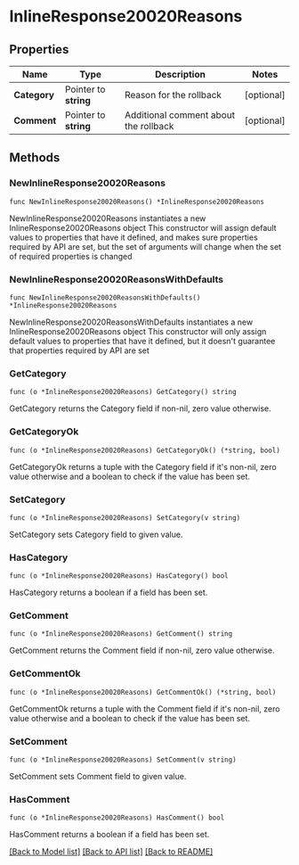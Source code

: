 # InlineResponse20020Reasons

## Properties

Name | Type | Description | Notes
------------ | ------------- | ------------- | -------------
**Category** | Pointer to **string** | Reason for the rollback | [optional] 
**Comment** | Pointer to **string** | Additional comment about the rollback | [optional] 

## Methods

### NewInlineResponse20020Reasons

`func NewInlineResponse20020Reasons() *InlineResponse20020Reasons`

NewInlineResponse20020Reasons instantiates a new InlineResponse20020Reasons object
This constructor will assign default values to properties that have it defined,
and makes sure properties required by API are set, but the set of arguments
will change when the set of required properties is changed

### NewInlineResponse20020ReasonsWithDefaults

`func NewInlineResponse20020ReasonsWithDefaults() *InlineResponse20020Reasons`

NewInlineResponse20020ReasonsWithDefaults instantiates a new InlineResponse20020Reasons object
This constructor will only assign default values to properties that have it defined,
but it doesn't guarantee that properties required by API are set

### GetCategory

`func (o *InlineResponse20020Reasons) GetCategory() string`

GetCategory returns the Category field if non-nil, zero value otherwise.

### GetCategoryOk

`func (o *InlineResponse20020Reasons) GetCategoryOk() (*string, bool)`

GetCategoryOk returns a tuple with the Category field if it's non-nil, zero value otherwise
and a boolean to check if the value has been set.

### SetCategory

`func (o *InlineResponse20020Reasons) SetCategory(v string)`

SetCategory sets Category field to given value.

### HasCategory

`func (o *InlineResponse20020Reasons) HasCategory() bool`

HasCategory returns a boolean if a field has been set.

### GetComment

`func (o *InlineResponse20020Reasons) GetComment() string`

GetComment returns the Comment field if non-nil, zero value otherwise.

### GetCommentOk

`func (o *InlineResponse20020Reasons) GetCommentOk() (*string, bool)`

GetCommentOk returns a tuple with the Comment field if it's non-nil, zero value otherwise
and a boolean to check if the value has been set.

### SetComment

`func (o *InlineResponse20020Reasons) SetComment(v string)`

SetComment sets Comment field to given value.

### HasComment

`func (o *InlineResponse20020Reasons) HasComment() bool`

HasComment returns a boolean if a field has been set.


[[Back to Model list]](../README.md#documentation-for-models) [[Back to API list]](../README.md#documentation-for-api-endpoints) [[Back to README]](../README.md)


